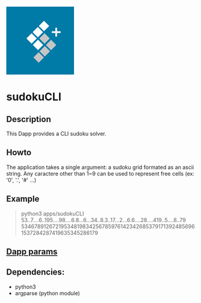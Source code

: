 ![sudokuCLI logo](./logo.png)

# sudokuCLI

## Description
This Dapp provides a CLI sudoku solver.

## Howto
The application takes a single argument: a sudoku grid formated
as an ascii string. Any caractere other than 1~9 can be used to
represent free cells (ex: '0', '.', '#' ...)

## Example

> python3 apps/sudokuCLI 53..7....6..195....98....6.8...6...34..8.3..17...2...6.6....28....419..5....8..79
> 534678912672195348198342567859761423426853791713924856961537284287419635345286179

## [Dapp params](./iexec.json)

## Dependencies:
* python3
* argparse (python module)
